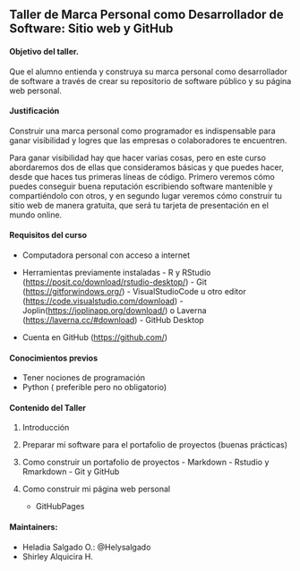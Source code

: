 ## Taller de Marca Personal como Desarrollador de Software: Sitio web y GitHub

#### Objetivo del taller.

Que el alumno entienda y construya su marca personal como desarrollador de software a través de crear su repositorio de software público y su página web personal.

#### Justificación

Construir una marca personal como programador es indispensable para ganar visibilidad y logres que las empresas o colaboradores te encuentren.

Para ganar visibilidad hay que hacer varias cosas, pero en este curso abordaremos dos de ellas que consideramos básicas y que puedes hacer, desde que haces tus primeras líneas de código. Primero veremos cómo puedes conseguir buena reputación escribiendo software mantenible y compartiéndolo con otros, y en segundo lugar veremos cómo construir tu sitio web de manera gratuita, que será tu tarjeta de presentación en el mundo online.

#### Requisitos del curso

- Computadora personal con acceso a internet

- Herramientas previamente instaladas
       - R  y RStudio (https://posit.co/download/rstudio-desktop/)
       - Git  (https://gitforwindows.org/)
       - VisualStudioCode u otro editor (https://code.visualstudio.com/download)
       - Joplin(https://joplinapp.org/download/) o Laverna (https://laverna.cc/#download)
       - GitHub Desktop

- Cuenta en GitHub (https://github.com/)


#### Conocimientos previos
- Tener nociones de programación
- Python ( preferible pero no obligatorio)


#### Contenido del Taller

1. Introducción

2. Preparar mi software para el portafolio de proyectos (buenas prácticas)

3. Como construir un portafolio de proyectos
       - Markdown
       - Rstudio y Rmarkdown
       - Git y GitHub
       
4. Como construir mi página web personal
      - GitHubPages


#### Maintainers:

- Heladia Salgado O.: @Helysalgado
- Shirley Alquicira H.
    
    
